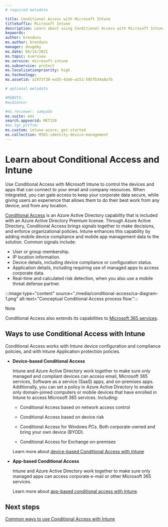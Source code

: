 ```yaml
---
# required metadata

title: Conditional Access with Microsoft Intune
titleSuffix: Microsoft Intune
description: Learn about using Conditional Access with Microsoft Intune to define the conditions that users, devices, and apps must meet to access company resources.
keywords:
author: brenduns
ms.author: brenduns
manager: dougeby    
ms.date: 04/14/2021
ms.topic: overview
ms.service: microsoft-intune
ms.subservice: protect
ms.localizationpriority: high
ms.technology:
ms.assetid: a1973f38-ea55-43eb-a151-505fb34a8afb

# optional metadata

#ROBOTS:
#audience:

#ms.reviewer: samyada
ms.suite: ems
search.appverid: MET150
#ms.tgt_pltfrm:
ms.custom: intune-azure; get-started
ms.collection: M365-identity-device-management
---
```


# Learn about Conditional Access and Intune

Use Conditional Access with Microsoft Intune to control the devices and apps that can connect to your email and company resources. When integrated, you can gate access to keep your corporate data secure, while giving users an experience that allows them to do their best work from any device, and from any location.

[Conditional Access](/azure/active-directory/conditional-access/overview) is an Azure Active Directory capability that is included with an Azure Active Directory Premium license. Through Azure Active Directory, Conditional Access brings signals together to make decisions, and enforce organizational policies. Intune enhances this capability by adding mobile device compliance and mobile app management data to the solution. Common signals include:

- User or group membership.
- IP location information.
- Device details, including device compliance or configuration status.
- Application details, including requiring use of managed apps to access corporate data.
- Real-time and calculated risk detection, when you also use a mobile threat defense partner.

:::image type="content" source="./media/conditional-access/ca-diagram-1.png" alt-text="Conceptual Conditional Access process flow.":::

> [!NOTE]
> Conditional Access also extends its capabilities to [Microsoft 365 services](/office365/enterprise/office-365-client-support-conditional-access).

## Ways to use Conditional Access with Intune

Conditional Access works with Intune device configuration and compliance policies, and with Intune Application protection policies.  

- **Device-based Conditional Access**

  Intune and Azure Active Directory work together to make sure only managed and compliant devices can access email, Microsoft 365 services, Software as a service (SaaS) apps, and on-premises apps. Additionally, you can set a policy in Azure Active Directory to enable only domain-joined computers or mobile devices that have enrolled in Intune to access Microsoft 365 services.  Including:

  - Conditional Access based on network access control

  - Conditional Access based on device risk

  - Conditional Access for Windows PCs. Both corporate-owned and bring your own device (BYOD).

  - Conditional Access for Exchange on-premises

  Learn more about [device-based Conditional Access with Intune](../protect/create-conditional-access-intune.md)

- **App-based Conditional Access**

  Intune and Azure Active Directory work together to make sure only managed apps can access corporate e-mail or other Microsoft 365 services.

  Learn more about [app-based conditional access with Intune](../protect/app-based-conditional-access-intune.md).

## Next steps

[Common ways to use Conditional Access with Intune](../protect/conditional-access-intune-common-ways-use.md)